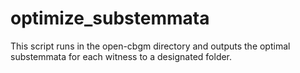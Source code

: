 # optimize_substemmata
This script runs in the open-cbgm directory and outputs the optimal substemmata for each witness to a designated folder.
